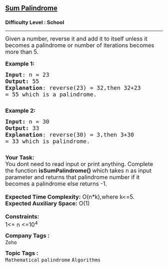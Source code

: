 <h2><a href="https://www.geeksforgeeks.org/problems/sum-palindrome3857/1?page=1&difficulty=School&status=unsolved&sortBy=submissions">Sum Palindrome</a></h2><h3>Difficulty Level : School</h3><hr><div class="problems_problem_content__Xm_eO"><p><span style="font-size:18px">Given a number, reverse it and add it to itself unless it becomes a palindrome or number of iterations&nbsp;becomes more than 5.</span><br>
<br>
<span style="font-size:18px"><strong>Example 1:</strong></span></p>

<pre><span style="font-size:18px"><strong>Input</strong>: n = 23
<strong>Output:</strong>&nbsp;55&nbsp;
<strong>Explanation</strong>: reverse(23) = 32,then 32+23
= 55 which is a palindrome. </span>
</pre>

<p><br>
<span style="font-size:18px"><strong>Example 2:</strong></span></p>

<pre><span style="font-size:18px"><strong>Input: </strong>n = 30
<strong>Output:&nbsp;</strong>33
<strong>Explanation</strong>: reverse(30) = 3,then 3+30
= 33 which is palindrome. </span>
</pre>

<p><br>
<span style="font-size:18px"><strong>Your Task:&nbsp;&nbsp;</strong><br>
You dont need to read input or print anything. Complete the function <strong>isSumPalindrome()&nbsp;</strong>which takes n&nbsp;as input parameter and returns that palindrome number if it becomes a palindrome else returns -1.<br>
<br>
<strong>Expected Time Complexity:</strong> O(n*k),where k&lt;=5.<br>
<strong>Expected Auxiliary Space:</strong> O(1)<br>
<br>
<strong>Constraints:</strong><br>
1&lt;= n&nbsp;&lt;=10<sup>4</sup></span></p>
</div><p><span style=font-size:18px><strong>Company Tags : </strong><br><code>Zoho</code>&nbsp;<br><p><span style=font-size:18px><strong>Topic Tags : </strong><br><code>Mathematical</code>&nbsp;<code>palindrome</code>&nbsp;<code>Algorithms</code>&nbsp;